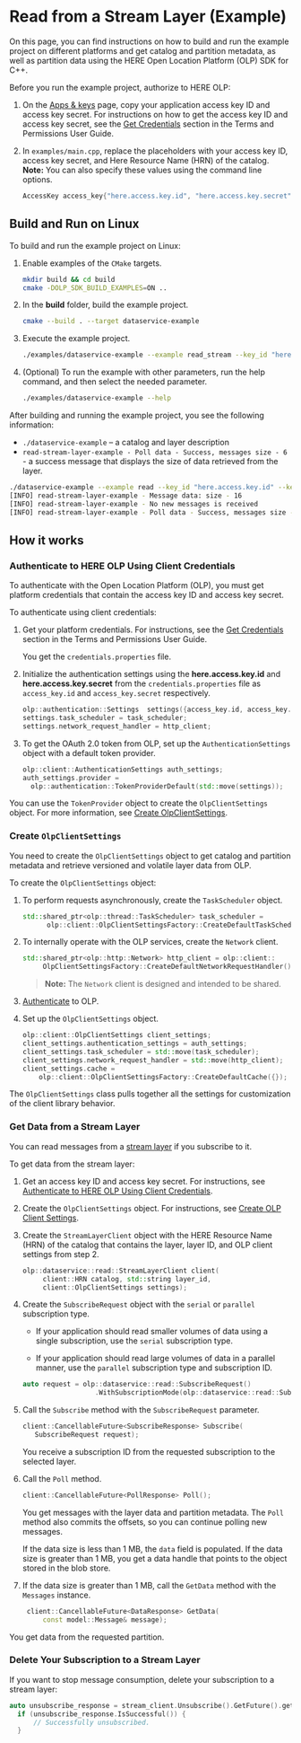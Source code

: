 # Read from a Stream Layer (Example)

On this page, you can find instructions on how to build and run the example project on different platforms and get catalog and partition metadata, as well as partition data using the HERE Open Location Platform (OLP) SDK for C++.

Before you run the example project, authorize to HERE OLP:

1. On the [Apps & keys](https://platform.here.com/admin/apps) page, copy your application access key ID and access key secret.
   For instructions on how to get the access key ID and access key secret, see the [Get Credentials](https://developer.here.com/olp/documentation/access-control/user-guide/topics/get-credentials.html) section in the Terms and Permissions User Guide.

2. In `examples/main.cpp`, replace the placeholders with your access key ID, access key secret, and Here Resource Name (HRN) of the catalog.
   **Note:**  You can also specify these values using the command line options.

   ```cpp
   AccessKey access_key{"here.access.key.id", "here.access.key.secret"};
   ```

## Build and Run on Linux

To build and run the example project on Linux:

1. Enable examples of the `CMake` targets.

   ```bash
   mkdir build && cd build
   cmake -DOLP_SDK_BUILD_EXAMPLES=ON ..
   ```

2. In the **build** folder, build the example project.

   ```bash
   cmake --build . --target dataservice-example
   ```

3. Execute the example project.

   ```bash
   ./examples/dataservice-example --example read_stream --key_id "here.access.key.id" --key_secret "here.access.key.secret" --catalog "catalog"
   ```

4. (Optional) To run the example with other parameters, run the help command, and then select the needed parameter.

   ```bash
   ./examples/dataservice-example --help
   ```

After building and running the example project, you see the following information:

- `./dataservice-example` &ndash; a catalog and layer description
- `read-stream-layer-example - Poll data - Success, messages size - 6` - a success message that displays the size of data retrieved from the layer.

```bash
./dataservice-example --example read --key_id "here.access.key.id" --key_secret "here.access.key.secret" --catalog "catalog" --layer_id "layer_id" --type-of-subscription "subscription_type"
[INFO] read-stream-layer-example - Message data: size - 16
[INFO] read-stream-layer-example - No new messages is received
[INFO] read-stream-layer-example - Poll data - Success, messages size - 6
```

## How it works

### <a name="authenticate-to-here-olp-using-client-credentials"></a>Authenticate to HERE OLP Using Client Credentials

To authenticate with the Open Location Platform (OLP), you must get platform credentials that contain the access key ID and access key secret.

To authenticate using client credentials:

1. Get your platform credentials. For instructions, see the [Get Credentials](https://developer.here.com/olp/documentation/access-control/user-guide/topics/get-credentials.html) section in the Terms and Permissions User Guide.

   You get the `credentials.properties` file.

2. Initialize the authentication settings using the **here.access.key.іd** and **here.access.key.secret** from the `credentials.properties` file as `access_key.id` and `access_key.secret` respectively.

   ```cpp
   olp::authentication::Settings  settings({access_key.id, access_key.secret});
   settings.task_scheduler = task_scheduler;
   settings.network_request_handler = http_client;
   ```

3. To get the OAuth 2.0 token from OLP, set up the `AuthenticationSettings` object with a default token provider.

   ```cpp
   olp::client::AuthenticationSettings auth_settings;
   auth_settings.provider =
     olp::authentication::TokenProviderDefault(std::move(settings));
   ```

You can use the `TokenProvider` object to create the `OlpClientSettings` object. For more information, see [Create OlpClientSettings](#create-olpclientsettings).

### <a name="create-olpclientsettings"></a>Create `OlpClientSettings`

You need to create the `OlpClientSettings` object to get catalog and partition metadata and retrieve versioned and volatile layer data from OLP.

To create the `OlpClientSettings` object:

1. To perform requests asynchronously, create the `TaskScheduler` object.

   ```cpp
   std::shared_ptr<olp::thread::TaskScheduler> task_scheduler =
         olp::client::OlpClientSettingsFactory::CreateDefaultTaskScheduler(1u);
   ```

2. To internally operate with the OLP services, create the `Network` client.

   ```cpp
   std::shared_ptr<olp::http::Network> http_client = olp::client::
        OlpClientSettingsFactory::CreateDefaultNetworkRequestHandler();
   ```

   > **Note:** The `Network` client is designed and intended to be shared.

3. [Authenticate](#authenticate-to-here-olp-using-client-credentials) to OLP.

4. Set up the `OlpClientSettings` object.

   ```cpp
   olp::client::OlpClientSettings client_settings;
   client_settings.authentication_settings = auth_settings;
   client_settings.task_scheduler = std::move(task_scheduler);
   client_settings.network_request_handler = std::move(http_client);
   client_settings.cache =
       olp::client::OlpClientSettingsFactory::CreateDefaultCache({});
   ```

The `OlpClientSettings` class pulls together all the settings for customization of the client library behavior.

### Get Data from a Stream Layer

You can read messages from a [stream layer](https://developer.here.com/olp/documentation/data-user-guide/portal/layers/layers.html#stream-layers) if you subscribe to it.

To get data from the stream layer:

1. Get an access key ID and access key secret. For instructions, see [Authenticate to HERE OLP Using Client Credentials](#authenticate-to-here-olp-using-client-credentials).

2. Create the `OlpClientSettings` object. For instructions, see [Create OLP Client Settings](#create-olpclientsettings).

3. Create the `StreamLayerClient` object with the HERE Resource Name (HRN) of the catalog that contains the layer, layer ID, and OLP client settings from step 2.

   ```cpp
   olp::dataservice::read::StreamLayerClient client(
        client::HRN catalog, std::string layer_id,
        client::OlpClientSettings settings);
   ```

4. Create the `SubscribeRequest` object with the `serial` or `parallel` subscription type.

   - If your application should read smaller volumes of data using a single subscription, use the `serial` subscription type.

   - If your application should read large volumes of data in a parallel manner, use the `parallel` subscription type and subscription ID.

   ```cpp
   auto request = olp::dataservice::read::SubscribeRequest()
                     .WithSubscriptionMode(olp::dataservice::read::SubscribeRequest::SubscriptionMode::kSerial));
   ```

5. Call the `Subscribe` method with the `SubscribeRequest` parameter.

   ```cpp
   client::CancellableFuture<SubscribeResponse> Subscribe(
      SubscribeRequest request);
   ```

   You receive a subscription ID from the requested subscription to the selected layer.

6. Call the `Poll` method.

   ```cpp
   client::CancellableFuture<PollResponse> Poll();
   ```

   You get messages with the layer data and partition metadata. The `Poll` method also commits the offsets, so you can continue polling new messages.

   If the data size is less than 1 MB, the `data` field is populated. If the data size is greater than 1 MB, you get a data handle that points to the object stored in the blob store.

7. If the data size is greater than 1 MB, call the `GetData` method with the `Messages` instance.

   ```cpp
    client::CancellableFuture<DataResponse> GetData(
        const model::Message& message);
   ```

You get data from the requested partition.

### Delete Your Subscription to a Stream Layer

If you want to stop message consumption, delete your subscription to a stream layer:

```cpp
auto unsubscribe_response = stream_client.Unsubscribe().GetFuture().get();
  if (unsubscribe_response.IsSuccessful()) {
      // Successfully unsubscribed.
  }
```
